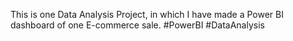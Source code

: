 This is one Data Analysis Project, in which I have made a Power BI dashboard of one E-commerce sale. 
#PowerBI
#DataAnalysis
